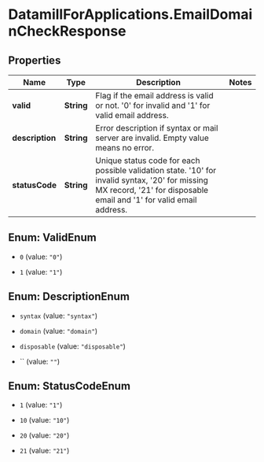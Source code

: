 # DatamillForApplications.EmailDomainCheckResponse

## Properties
Name | Type | Description | Notes
------------ | ------------- | ------------- | -------------
**valid** | **String** | Flag if the email address is valid or not. &#39;0&#39; for invalid and &#39;1&#39; for valid email address. | 
**description** | **String** | Error description if syntax or mail server are invalid. Empty value means no error. | 
**statusCode** | **String** | Unique status code for each possible validation state. &#39;10&#39; for invalid syntax, &#39;20&#39; for missing MX record, &#39;21&#39; for disposable email and &#39;1&#39; for valid email address. | 


<a name="ValidEnum"></a>
## Enum: ValidEnum


* `0` (value: `"0"`)

* `1` (value: `"1"`)




<a name="DescriptionEnum"></a>
## Enum: DescriptionEnum


* `syntax` (value: `"syntax"`)

* `domain` (value: `"domain"`)

* `disposable` (value: `"disposable"`)

* `` (value: `""`)




<a name="StatusCodeEnum"></a>
## Enum: StatusCodeEnum


* `1` (value: `"1"`)

* `10` (value: `"10"`)

* `20` (value: `"20"`)

* `21` (value: `"21"`)




